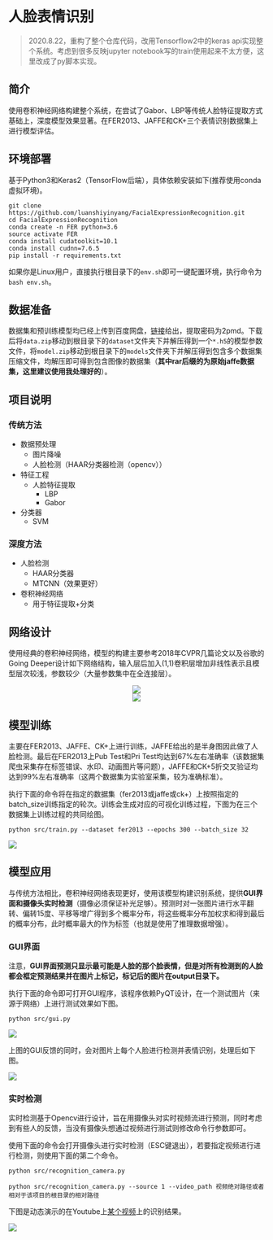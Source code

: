 # 人脸表情识别


> 2020.8.22，重构了整个仓库代码，改用Tensorflow2中的keras api实现整个系统。考虑到很多反映jupyter notebook写的train使用起来不太方便，这里改成了py脚本实现。


## 简介
使用卷积神经网络构建整个系统，在尝试了Gabor、LBP等传统人脸特征提取方式基础上，深度模型效果显著。在FER2013、JAFFE和CK+三个表情识别数据集上进行模型评估。


## 环境部署
基于Python3和Keras2（TensorFlow后端），具体依赖安装如下(推荐使用conda虚拟环境)。
```shell script
git clone https://github.com/luanshiyinyang/FacialExpressionRecognition.git
cd FacialExpressionRecognition
conda create -n FER python=3.6
source activate FER
conda install cudatoolkit=10.1
conda install cudnn=7.6.5
pip install -r requirements.txt
```
如果你是Linux用户，直接执行根目录下的`env.sh`即可一键配置环境，执行命令为`bash env.sh`。


## 数据准备
数据集和预训练模型均已经上传到百度网盘，[链接](https://pan.baidu.com/s/1LFu52XTMBdsTSQjMIPYWnw)给出，提取密码为2pmd。下载后将`data.zip`移动到根目录下的`dataset`文件夹下并解压得到一个`*.h5`的模型参数文件，将`model.zip`移动到根目录下的`models`文件夹下并解压得到包含多个数据集压缩文件，均解压即可得到包含图像的数据集（**其中rar后缀的为原始jaffe数据集，这里建议使用我处理好的**）。


## 项目说明
### **传统方法**
- 数据预处理
	- 图片降噪
	- 人脸检测（HAAR分类器检测（opencv））
- 特征工程
	- 人脸特征提取
		- LBP
		- Gabor
- 分类器
	- SVM
### **深度方法**
- 人脸检测
	- HAAR分类器
	- MTCNN（效果更好）
- 卷积神经网络
  - 用于特征提取+分类


## 网络设计
使用经典的卷积神经网络，模型的构建主要参考2018年CVPR几篇论文以及谷歌的Going Deeper设计如下网络结构，输入层后加入(1,1)卷积层增加非线性表示且模型层次较浅，参数较少（大量参数集中在全连接层）。
<div align="center"><img src="./assets/CNN.png" /></div>
<div align="center"><img src="./assets/model.png" /></div>


## 模型训练
主要在FER2013、JAFFE、CK+上进行训练，JAFFE给出的是半身图因此做了人脸检测。最后在FER2013上Pub Test和Pri Test均达到67%左右准确率（该数据集爬虫采集存在标签错误、水印、动画图片等问题），JAFFE和CK+5折交叉验证均达到99%左右准确率（这两个数据集为实验室采集，较为准确标准）。

执行下面的命令将在指定的数据集（fer2013或jaffe或ck+）上按照指定的batch_size训练指定的轮次。训练会生成对应的可视化训练过程，下图为在三个数据集上训练过程的共同绘图。

```shell
python src/train.py --dataset fer2013 --epochs 300 --batch_size 32
```
![](./assets/loss.png)


## 模型应用
与传统方法相比，卷积神经网络表现更好，使用该模型构建识别系统，提供**GUI界面和摄像头实时检测**（摄像必须保证补光足够）。预测时对一张图片进行水平翻转、偏转15度、平移等增广得到多个概率分布，将这些概率分布加权求和得到最后的概率分布，此时概率最大的作为标签（也就是使用了推理数据增强）。

### **GUI界面**

注意，**GUI界面预测只显示最可能是人脸的那个脸表情，但是对所有检测到的人脸都会框定预测结果并在图片上标记，标记后的图片在output目录下。**

执行下面的命令即可打开GUI程序，该程序依赖PyQT设计，在一个测试图片（来源于网络）上进行测试效果如下图。

```shell
python src/gui.py
```
![](./assets/gui.png)

上图的GUI反馈的同时，会对图片上每个人脸进行检测并表情识别，处理后如下图。

![](./assets/rst.png)

### **实时检测**
实时检测基于Opencv进行设计，旨在用摄像头对实时视频流进行预测，同时考虑到有些人的反馈，当没有摄像头想通过视频进行测试则修改命令行参数即可。

使用下面的命令会打开摄像头进行实时检测（ESC键退出），若要指定视频进行进行检测，则使用下面的第二个命令。
```shell
python src/recognition_camera.py
```

```shell
python src/recognition_camera.py --source 1 --video_path 视频绝对路径或者相对于该项目的根目录的相对路径
```

下图是动态演示的在Youtube上[某个视频](https://www.youtube.com/watch?v=r5Z741PC9_c)上的识别结果。

![](./assets/demo.gif)